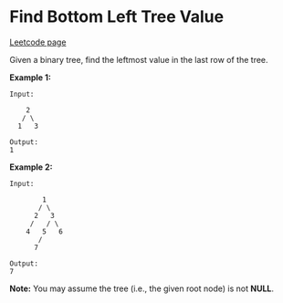# Find Bottom Left Tree Value
[Leetcode page](https://leetcode.com/problems/find-bottom-left-tree-value/description)

Given a binary tree, find the leftmost value in the last row of the tree.

**Example 1:**  

    
    
    Input:
    
        2
       / \
      1   3
    
    Output:
    1
    

**Example 2:**  

    
    
    Input:
    
            1
           / \
          2   3
         /   / \
        4   5   6
           /
          7
    
    Output:
    7
    

**Note:** You may assume the tree (i.e., the given root node) is not **NULL**.

